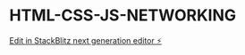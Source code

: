 # HTML-CSS-JS-NETWORKING

[Edit in StackBlitz next generation editor ⚡️](https://stackblitz.com/~/github.com/MaxxStyle23/HTML-CSS-JS-NETWORKING)